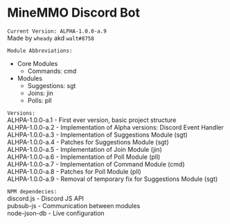 # MineMMO Discord Bot
`Current Version: ALPHA-1.0.0-a.9`  
Made by `wheady` akd `walt#8758`

`Module Abbreviations:`
* Core Modules
    * Commands: cmd
* Modules
    * Suggestions: sgt
    * Joins: jin
    * Polls: pll


`Versions:`  
ALHPA-1.0.0-a.1 - First ever version, basic project structure  
ALHPA-1.0.0-a.2 - Implementation of Alpha versions: Discord Event Handler  
ALHPA-1.0.0-a.3 - Implementation of Suggestions Module (sgt)  
ALHPA-1.0.0-a.4 - Patches for Suggestions Module (sgt)  
ALHPA-1.0.0-a.5 - Implementation of Join Module (jin)  
ALHPA-1.0.0-a.6 - Implementation of Poll Module (pll)  
ALHPA-1.0.0-a.7 - Implementation of Command Module (cmd)  
ALHPA-1.0.0-a.8 - Patches for Poll Module (pll)  
ALHPA-1.0.0-a.9 - Removal of temporary fix for Suggestions Module (sgt)

`NPM dependecies:`  
discord.js - Discord JS API  
pubsub-js - Communication between modules  
node-json-db - Live configuration  